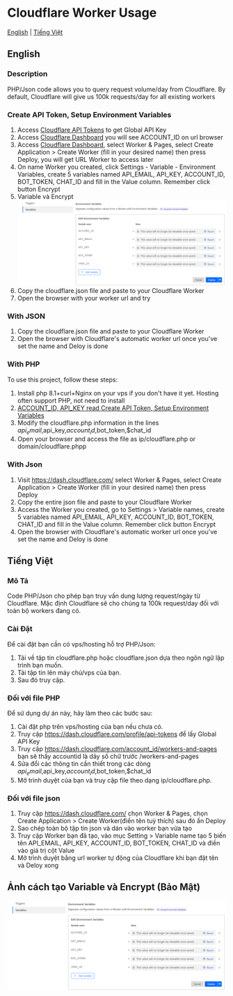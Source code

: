 # Cloudflare Worker Usage

[English](#english) | [Tiếng Việt](#tiếng-việt)

## English

### Description

PHP/Json code allows you to query request volume/day from Cloudflare. By default, Cloudflare will give us 100k requests/day for all existing workers

### Create API Token, Setup Environment Variables

1. Access [Cloudflare API Tokens](https://dash.cloudflare.com/profile/api-tokens) to get Global API Key
2. Access [Cloudflare Dashboard](https://dash.cloudflare.com/) you will see ACCOUNT_ID on url browser
3. Access [Cloudflare Dashboard](https://dash.cloudflare.com/), select Worker & Pages, select Create Application > Create Worker (fill in your desired name) then press Deploy, you will get URL Worker to access later
4. On name Worker you created, click Settings - Variable - Environment Variables, create 5 variables named API_EMAIL, API_KEY, ACCOUNT_ID, BOT_TOKEN, CHAT_ID and fill in the Value column. Remember click button Encrypt
5. Variable và Encrypt
![Setup Variable và Encrypt](images/encrypt-variable.png)
6. Copy the cloudflare.json file and paste to your Cloudflare Worker
7. Open the browser with your worker url and try

### With JSON

1. Copy the cloudflare.json file and paste to your Cloudflare Worker
2. Open the browser with Cloudflare's automatic worker url once you've set the name and Deloy is done

### With PHP

To use this project, follow these steps:

1. Install php 8.1+curl+Nginx on your vps if you don't have it yet. Hosting often support PHP, not need to install
2. [ACCOUNT_ID, API_KEY read Create API Token, Setup Environment Variables](#create-api-token-setup-environment-variables)
4. Modify the cloudflare.php information in the lines $api_email,$api_key,$account_id,$bot_token,$chat_id
5. Open your browser and access the file as ip/cloudflare.php or domain/cloudflare.phpp

### With Json

1. Visit https://dash.cloudflare.com/ select Worker & Pages, select Create Application > Create Worker (fill in your desired name) then press Deploy
2. Copy the entire json file and paste to your Cloudflare Worker
3. Access the Worker you created, go to Settings > Variable names, create 5 variables named API_EMAIL, API_KEY, ACCOUNT_ID, BOT_TOKEN, CHAT_ID and fill in the Value column. Remember click button Encrypt
4. Open the browser with Cloudflare's automatic worker url once you've set the name and Deloy is done

## Tiếng Việt

### Mô Tả

Code PHP/Json cho phép bạn truy vấn dung lượng request/ngày từ Cloudflare. Mặc định Cloudflare sẽ cho chúng ta 100k request/day đối với toàn bộ workers đang có.

### Cài Đặt

Để cài đặt bạn cần có vps/hosting hỗ trợ PHP/Json:
1. Tải về tập tin cloudflare.php hoặc cloudflare.json dựa theo ngôn ngữ lập trình bạn muốn.
2. Tải tập tin lên máy chủ/vps của bạn.
3. Sau đó truy cập.

### Đối với file PHP

Để sử dụng dự án này, hãy làm theo các bước sau:
1. Cài đặt php trên vps/hosting của bạn nếu chưa có.
2. Truy cập https://dash.cloudflare.com/profile/api-tokens để lấy Global API Key
3. Truy cập https://dash.cloudflare.com/account_id/workers-and-pages bạn sẽ thấy accountid là dãy số chữ trước /workers-and-pages
4. Sửa đổi các thông tin cần thiết trong các dòng $api_email,$api_key,$account_id,$bot_token,$chat_id
5. Mở trình duyệt của bạn và truy cập file theo dạng ip/cloudflare.php.

### Đối với file json

1. Truy cập https://dash.cloudflare.com/ chọn Worker & Pages, chọn Create Application > Create Worker(điền tên tuỳ thích) sau đó ấn Deploy
2. Sao chép toàn bộ tập tin json và dán vào worker bạn vừa tạo
3. Truy cập Worker bạn đã tạo, vào mục Setting > Variable name tạo 5 biến tên API_EMAIL, API_KEY, ACCOUNT_ID, BOT_TOKEN, CHAT_ID và điền vào giá trị cột Value
4. Mở trình duyệt bằng url worker tự động của Cloudflare khi bạn đặt tên và Deloy xong

## Ảnh cách tạo Variable và Encrypt (Bảo Mật)

![A descriptive alt text](images/encrypt-variable.png)
